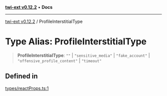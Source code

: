 [**twi-ext v0.12.2**](../README.md) • **Docs**

***

[twi-ext v0.12.2](../README.md) / ProfileInterstitialType

# Type Alias: ProfileInterstitialType

> **ProfileInterstitialType**: `""` \| `"sensitive_media"` \| `"fake_account"` \| `"offensive_profile_content"` \| `"timeout"`

## Defined in

[types/reactProps.ts:1](https://github.com/Robot-Inventor/twi-ext/blob/1b0570cc904bcdfb1a5730f7cb91ae1b53d0f2e8/src/types/reactProps.ts#L1)
